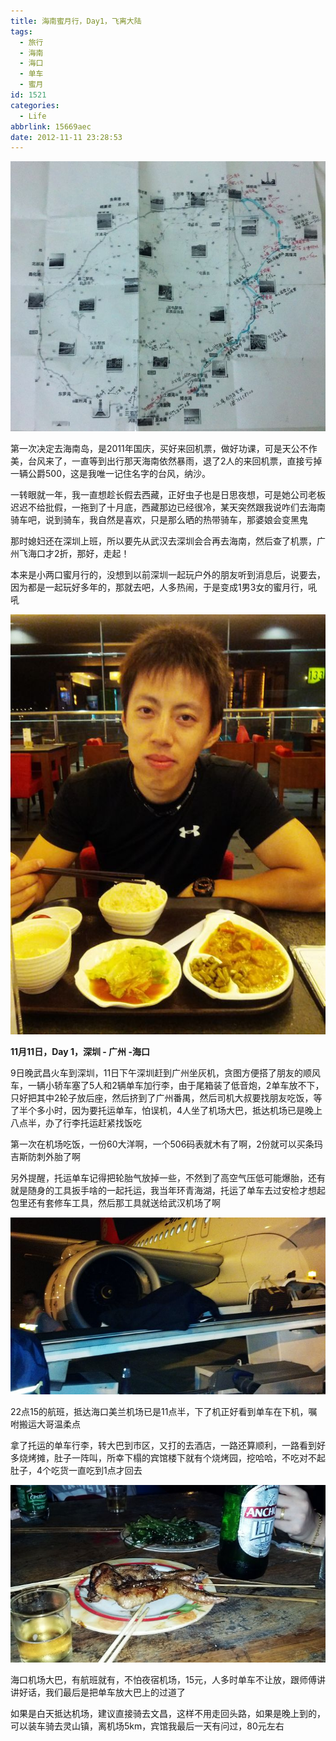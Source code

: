 ```yaml
---
title: 海南蜜月行，Day1，飞离大陆
tags:
  - 旅行
  - 海南
  - 海口
  - 单车
  - 蜜月
id: 1521
categories:
  - Life
abbrlink: 15669aec
date: 2012-11-11 23:28:53
---
```

[![2012-11-20 22.12.42](/images/2013/01/2012-11-20-22.12.42.jpg)](/images/2013/01/2012-11-20-22.12.42.jpg)

第一次决定去海南岛，是2011年国庆，买好来回机票，做好功课，可是天公不作美，台风来了，一直等到出行那天海南依然暴雨，退了2人的来回机票，直接亏掉一辆公爵500，这是我唯一记住名字的台风，纳沙。

一转眼就一年，我一直想趁长假去西藏，正好虫子也是日思夜想，可是她公司老板迟迟不给批假，一拖到了十月底，西藏那边已经很冷，某天突然跟我说咋们去海南骑车吧，说到骑车，我自然是喜欢，只是那么晒的热带骑车，那婆娘会变黑鬼

那时媳妇还在深圳上班，所以要先从武汉去深圳会合再去海南，然后查了机票，广州飞海口才2折，那好，走起！

本来是小两口蜜月行的，没想到以前深圳一起玩户外的朋友听到消息后，说要去，因为都是一起玩好多年的，那就去吧，人多热闹，于是变成1男3女的蜜月行，吼吼
<!--more-->
[![2012-11-11 21.19.08](/images/2013/01/2012-11-11-21.19.08.jpg)](/images/2013/01/2012-11-11-21.19.08.jpg)

**11月11日，Day 1，深圳 - 广州 -海口**

9日晚武昌火车到深圳，11日下午深圳赶到广州坐灰机，贪图方便搭了朋友的顺风车，一辆小轿车塞了5人和2辆单车加行李，由于尾箱装了低音炮，2单车放不下，只好把其中2轮子放后座，然后挤到了广州番禺，然后司机大叔要找朋友吃饭，等了半个多小时，因为要托运单车，怕误机，4人坐了机场大巴，抵达机场已是晚上八点半，办了行李托运赶紧找饭吃

第一次在机场吃饭，一份60大洋啊，一个506码表就木有了啊，2份就可以买条玛吉斯防刺外胎了啊

另外提醒，托运单车记得把轮胎气放掉一些，不然到了高空气压低可能爆胎，还有就是随身的工具扳手啥的一起托运，我当年环青海湖，托运了单车去过安检才想起包里还有套修车工具，然后那工具就送给武汉机场了啊

[![2012-11-11 23.44.00](/images/2013/01/2012-11-11-23.44.00.jpg)](/images/2013/01/2012-11-11-23.44.00.jpg)

22点15的航班，抵达海口美兰机场已是11点半，下了机正好看到单车在下机，嘱咐搬运大哥温柔点

拿了托运的单车行李，转大巴到市区，又打的去酒店，一路还算顺利，一路看到好多烧烤摊，肚子一阵叫，所幸下榻的宾馆楼下就有个烧烤园，挖哈哈，不吃对不起肚子，4个吃货一直吃到1点才回去

[![2012-11-12 01.27.55](/images/2013/01/2012-11-12-01.27.55.jpg)](/images/2013/01/2012-11-12-01.27.55.jpg)

海口机场大巴，有航班就有，不怕夜宿机场，15元，人多时单车不让放，跟师傅讲讲好话，我们最后是把单车放大巴上的过道了

如果是白天抵达机场，建议直接骑去文昌，这样不用走回头路，如果是晚上到的，可以装车骑去灵山镇，离机场5km，宾馆我最后一天有问过，80元左右